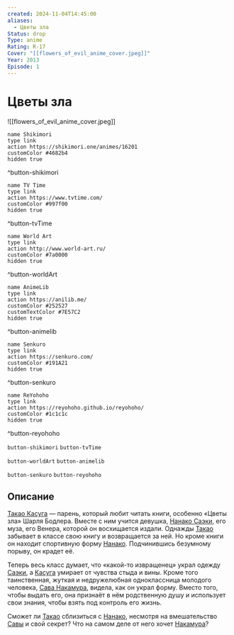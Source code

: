 ```yaml
---
created: 2024-11-04T14:45:00
aliases:
  - Цветы зла
Status: drop
Type: anime
Rating: R-17
Cover: "[[flowers_of_evil_anime_cover.jpeg]]"
Year: 2013
Episode: 1
---
```


# Цветы зла

![[flowers_of_evil_anime_cover.jpeg]]

```button
name Shikimori
type link
action https://shikimori.one/animes/16201
customColor #4682b4
hidden true
```
^button-shikimori

```button
name TV Time
type link
action https://www.tvtime.com/
customColor #997f00
hidden true
```
^button-tvTime

```button
name World Art
type link
action http://www.world-art.ru/
customColor #7a0000
hidden true
```
^button-worldArt

```button
name AnimeLib
type link
action https://anilib.me/
customColor #252527
customTextColor #7E57C2
hidden true
```
^button-animelib

```button
name Senkuro
type link
action https://senkuro.com/
customColor #191A21
hidden true
```
^button-senkuro

```button
name ReYohoho
type link
action https://reyohoho.github.io/reyohoho/
customColor #1c1c1c
hidden true
```
^button-reyohoho

`button-shikimori` `button-tvTime`

`button-worldArt` `button-animelib`

`button-senkuro` `button-reyohoho`

## Описание

[Такао Касуга](https://shikimori.one/characters/62795-takao-kasuga) — парень, который любит читать книги, особенно «Цветы зла» Шарля Бодлера. Вместе с ним учится девушка, [Нанако Саэки](https://shikimori.one/characters/62797-nanako-saeki), его муза, его Венера, которой он восхищается издали. Однажды [Такао](https://shikimori.one/characters/62795-takao-kasuga) забывает в классе свою книгу и возвращается за ней. Но кроме книги он находит спортивную форму [Нанако](https://shikimori.one/characters/62797-nanako-saeki). Подчинившись безумному порыву, он крадет её.

Теперь весь класс думает, что «какой-то извращенец» украл одежду [Саэки](https://shikimori.one/characters/62797-nanako-saeki), а [Касуга](https://shikimori.one/characters/62795-takao-kasuga) умирает от чувства стыда и вины. Кроме того таинственная, жуткая и недружелюбная одноклассница молодого человека, [Сава Накамура](https://shikimori.one/characters/62793-sawa-nakamura), видела, как он украл форму. Вместо того, чтобы выдать его, она признаёт в нём родственную душу и использует свои знания, чтобы взять под контроль его жизнь.

Сможет ли [Такао](https://shikimori.one/characters/62795-takao-kasuga) сблизиться с [Нанако](https://shikimori.one/characters/62797-nanako-saeki), несмотря на вмешательство [Савы](https://shikimori.one/characters/62793-sawa-nakamura) и свой секрет? Что на самом деле от него хочет [Накамура](https://shikimori.one/characters/62793-sawa-nakamura)?
